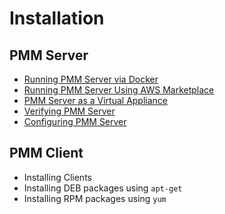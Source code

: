 # Installation

## PMM Server

* [Running PMM Server via Docker](install/docker.md)
* [Running PMM Server Using AWS Marketplace](install/aws.md)
* [PMM Server as a Virtual Appliance](install/virtual-appliance.md)
* [Verifying PMM Server](install/server-verify.md)
* [Configuring PMM Server](manage/index-server.md)

## PMM Client

* Installing Clients
* Installing DEB packages using `apt-get`
* Installing RPM packages using `yum`
